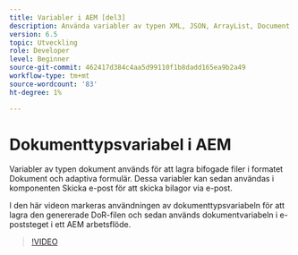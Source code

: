 ```yaml
---
title: Variabler i AEM [del3]
description: Använda variabler av typen XML, JSON, ArrayList, Document i ett AEM arbetsflöde
version: 6.5
topic: Utveckling
role: Developer
level: Beginner
source-git-commit: 462417d384c4aa5d99110f1b8dadd165ea9b2a49
workflow-type: tm+mt
source-wordcount: '83'
ht-degree: 1%

---
```


# Dokumenttypsvariabel i AEM


Variabler av typen dokument används för att lagra bifogade filer i formatet Dokument och adaptiva formulär. Dessa variabler kan sedan användas i komponenten Skicka e-post för att skicka bilagor via e-post.

I den här videon markeras användningen av dokumenttypsvariabeln för att lagra den genererade DoR-filen och sedan används dokumentvariabeln i e-poststeget i ett AEM arbetsflöde.

>[!VIDEO](https://video.tv.adobe.com/v/26452)

